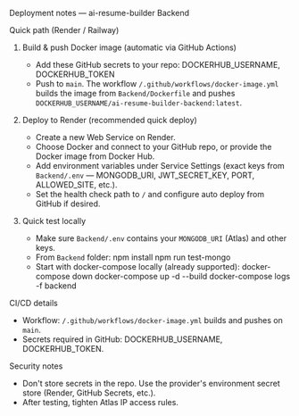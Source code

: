 Deployment notes — ai-resume-builder Backend

Quick path (Render / Railway)

1) Build & push Docker image (automatic via GitHub Actions)
   - Add these GitHub secrets to your repo: DOCKERHUB_USERNAME, DOCKERHUB_TOKEN
   - Push to `main`. The workflow `/.github/workflows/docker-image.yml` builds the image from `Backend/Dockerfile` and pushes `DOCKERHUB_USERNAME/ai-resume-builder-backend:latest`.

2) Deploy to Render (recommended quick deploy)
   - Create a new Web Service on Render.
   - Choose Docker and connect to your GitHub repo, or provide the Docker image from Docker Hub.
   - Add environment variables under Service Settings (exact keys from `Backend/.env` — MONGODB_URI, JWT_SECRET_KEY, PORT, ALLOWED_SITE, etc.).
   - Set the health check path to `/` and configure auto deploy from GitHub if desired.

3) Quick test locally
   - Make sure `Backend/.env` contains your `MONGODB_URI` (Atlas) and other keys.
   - From `Backend` folder:
     npm install
     npm run test-mongo
   - Start with docker-compose locally (already supported):
     docker-compose down
     docker-compose up -d --build
     docker-compose logs -f backend

CI/CD details
- Workflow: `/.github/workflows/docker-image.yml` builds and pushes on `main`.
- Secrets required in GitHub: DOCKERHUB_USERNAME, DOCKERHUB_TOKEN.

Security notes
- Don't store secrets in the repo. Use the provider's environment secret store (Render, GitHub Secrets, etc.).
- After testing, tighten Atlas IP access rules.
